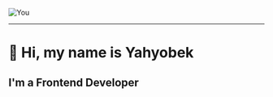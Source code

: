 ![You](https://github.com/user-attachments/assets/9d375f17-e493-4ced-9219-a6edcbfe167d)

---
# 👋 Hi, my name is Yahyobek 
## I'm a Frontend Developer
